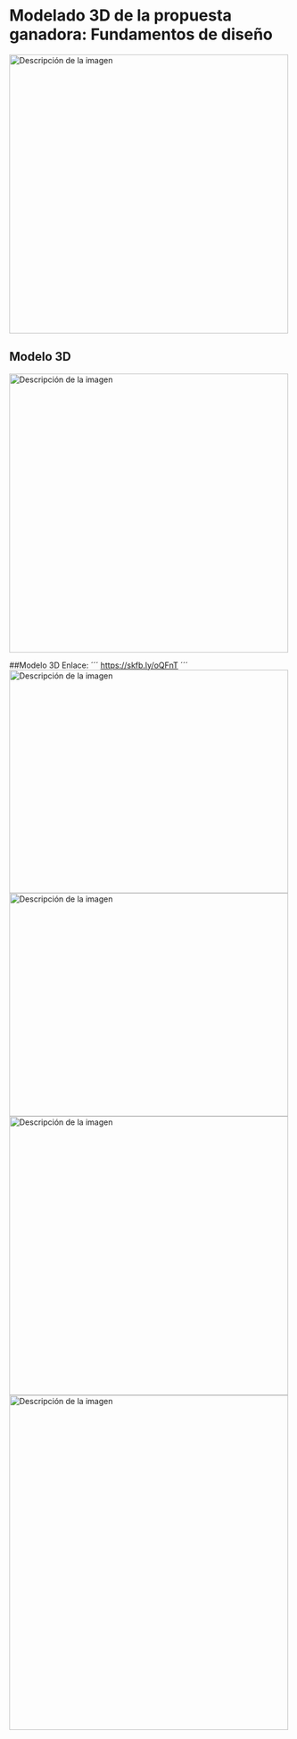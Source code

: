 # Modelado 3D de la propuesta ganadora: Fundamentos de diseño

<img width="500" height="500" src="https://github.com/Alexander-Manosalva-Peralta/Proyecto-De-Fundamentos/assets/156023729/6ed90de9-a94b-479f-aa3f-823be3376da5" alt="Descripción de la imagen">

## Modelo 3D

<img width="500" height="500" src="https://github.com/Alexander-Manosalva-Peralta/Proyecto-De-Fundamentos/assets/156023729/8e3b9496-f39f-43ac-abec-d7a098e17466" alt="Descripción de la imagen">

##Modelo 3D Enlace:
´´´
https://skfb.ly/oQFnT
´´´
<img width="500" height="400" src="https://github.com/Alexander-Manosalva-Peralta/Proyecto-De-Fundamentos/assets/156023729/90d99929-28df-4757-a058-505cf177834f" alt="Descripción de la imagen"><img width="500" height="400" src="https://github.com/Alexander-Manosalva-Peralta/Proyecto-De-Fundamentos/assets/156023729/e2688bf3-af27-4a40-aaa6-6e349baf670a" alt="Descripción de la imagen"><img width="500" height="500" src="https://github.com/Alexander-Manosalva-Peralta/Proyecto-De-Fundamentos/assets/156023729/4dd9270b-6034-4ba5-a4bd-ff3dd0239c94" alt="Descripción de la imagen"><img width="500" height="600" src="https://github.com/Alexander-Manosalva-Peralta/Proyecto-De-Fundamentos/assets/156023729/35da83a6-5c4b-4874-9fae-71efaa22d883" alt="Descripción de la imagen">
